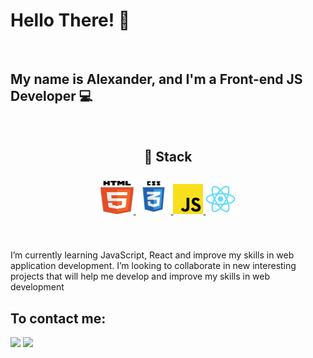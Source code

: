 # Hello There! 👋
<br/>


<h2>My name is Alexander, and I'm a Front-end JS Developer 💻</h2>
<br/>

<h2 align = "center">🔧 Stack</h2>

<h3 align = "center">
<div align = "center">
  <a href='#' title="HTML" alt="HTML">
        <img src='/img/html5.svg' width="53" height="53">
  </a>
  <a href='#' title="CSS" alt="CSS">
        <img src='/img/css.svg' width="56" height="56">
  </a>
  <a href='#' title="JAVASCRIPT" alt="JAVASCRIPT">
        <img src='/img/javascript.svg' width="48" height="48"/>
  </a>
  <a href='#' title="REACT" alt="REACT">
        <img src='/img/react-original.svg' width="48" height="48">
  </a>
</div>
<br>
</h3>
<br/>
I’m currently learning JavaScript, React and improve my skills in web application development. I’m looking to collaborate in new interesting projects that will help me develop and improve my skills in web development 
<br>

<h2>To contact me:</h2>

<a name = "telegram" href = "https://t.me/x4nex" target = "_blank" title = "Telegram"><img src = "https://img.icons8.com/color/48/000000/telegram-app--v3.png"/></a>
<a name = "gmail" href = "mailto:migday55@gmail.com" target = "_blank" title = "Mail"> <img src = "https://img.icons8.com/color/48/000000/gmail-new.png"/></a>
<br>

<!---
AlexanderMigday/AlexanderMigday is a ✨ special ✨ repository because its `README.md` (this file) appears on your GitHub profile.
You can click the Preview link to take a look at your changes.
--->